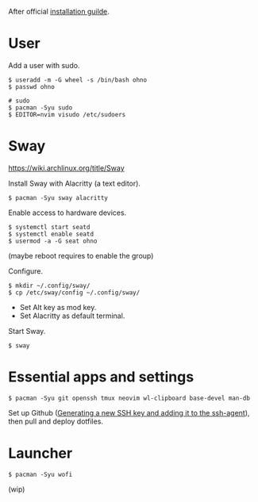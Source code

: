 After official [installation guilde](https://wiki.archlinux.org/title/installation_guide).

# User

Add a user with sudo.

```
$ useradd -m -G wheel -s /bin/bash ohno
$ passwd ohno

# sudo
$ pacman -Syu sudo
$ EDITOR=nvim visudo /etc/sudoers
```

# Sway

https://wiki.archlinux.org/title/Sway

Install Sway with Alacritty (a text editor).

```
$ pacman -Syu sway alacritty
```

Enable access to hardware devices.

```
$ systemctl start seatd
$ systemctl enable seatd
$ usermod -a -G seat ohno
```

(maybe reboot requires to enable the group)

Configure.

```
$ mkdir ~/.config/sway/
$ cp /etc/sway/config ~/.config/sway/
```

- Set Alt key as mod key.
- Set Alacritty as default terminal.

Start Sway.

```
$ sway
```

# Essential apps and settings

```
$ pacman -Syu git openssh tmux neovim wl-clipboard base-devel man-db
```

Set up Github ([Generating a new SSH key and adding it to the ssh-agent](https://docs.github.com/en/authentication/connecting-to-github-with-ssh/generating-a-new-ssh-key-and-adding-it-to-the-ssh-agent)), then pull and deploy dotfiles.

# Launcher

```
$ pacman -Syu wofi
```

(wip)
